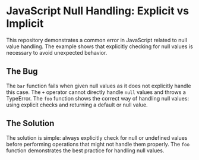 # JavaScript Null Handling: Explicit vs Implicit

This repository demonstrates a common error in JavaScript related to null value handling.  The example shows that explicitly checking for null values is necessary to avoid unexpected behavior.

## The Bug

The `bar` function fails when given null values as it does not explicitly handle this case. The `+` operator cannot directly handle `null` values and throws a TypeError. The `foo` function shows the correct way of handling null values: using explicit checks and returning a default or null value.

## The Solution

The solution is simple: always explicitly check for null or undefined values before performing operations that might not handle them properly.  The `foo` function demonstrates the best practice for handling null values.